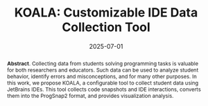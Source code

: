 ---
title: "KOALA: Customizable IDE Data Collection Tool"
authors: '<i>Daniil Karol, Elizaveta Artser, Ilya Vlasov, Yaroslav Golubev, Hieke Keuning, and Anastasiia Birillo</i>'
status: "published"
collection: publications
permalink: /publications/2025-07-01-koala-poster
date: 2025-07-01
venue: "the proceedings of <b>ITiCSE'25</b>"
pdf: "https://www.researchgate.net/publication/391076087_KOALA_Customizable_IDE_Data_Collection_Tool"
tool: 'https://github.com/JetBrains-Research/tasktracker-3'
paperurl: "https://doi.org/10.1145/3724389.3730770"
level: 'A'
counter_id: 'C34'
abstract: "<p><b>Abstract</b>. Collecting data from students solving programming tasks is valuable for both researchers and educators. Such data can be used to analyze student behavior, identify errors and misconceptions, and for many other purposes. In this work, we propose KOALA, a configurable tool to collect student data using JetBrains IDEs. This tool collects code snapshots and IDE interactions, converts them into the ProgSnap2 format, and provides visualization analysis.</p>"
---